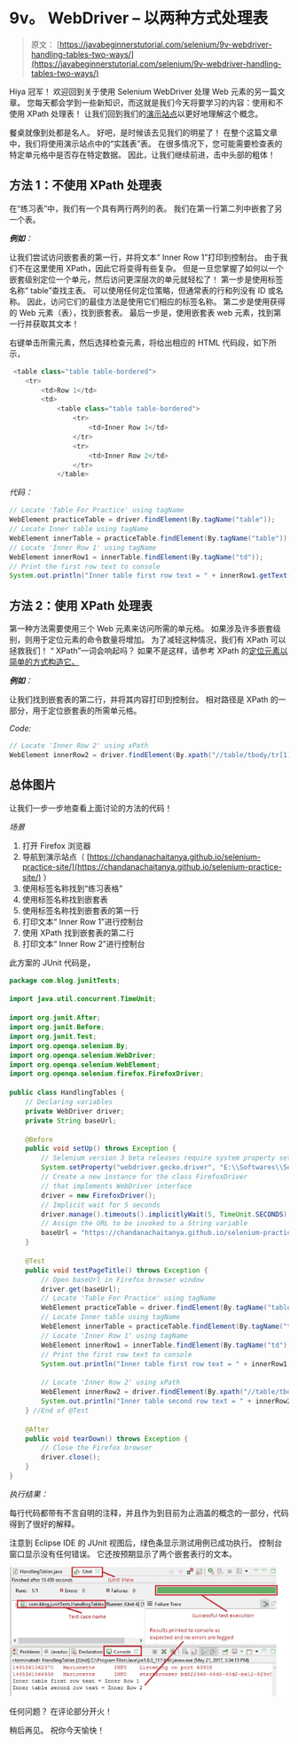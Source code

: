 # 9v。 WebDriver – 以两种方式处理表

> 原文： [https://javabeginnerstutorial.com/selenium/9v-webdriver-handling-tables-two-ways/](https://javabeginnerstutorial.com/selenium/9v-webdriver-handling-tables-two-ways/)

Hiya 冠军！ 欢迎回到关于使用 Selenium WebDriver 处理 Web 元素的另一篇文章。 您每天都会学到一些新知识，而这就是我们今天将要学习的内容：使用和不使用 XPath 处理表！ 让我们回到我们的[演示站点](https://chandanachaitanya.github.io/selenium-practice-site/)以更好地理解这个概念。

餐桌就像到处都是名人。 好吧，是时候该去见我们的明星了！ 在整个这篇文章中，我们将使用演示站点中的“实践表”表。 在很多情况下，您可能需要检查表的特定单元格中是否存在特定数据。 因此，让我们继续前进，击中头部的粗体！

## 方法 1：不使用 XPath 处理表

在“练习表”中，我们有一个具有两行两列的表。 我们在第一行第二列中嵌套了另一个表。

***例如**：*

让我们尝试访问嵌套表的第一行，并将文本“ Inner Row 1”打印到控制台。 由于我们不在这里使用 XPath，因此它将变得有些复杂。 但是一旦您掌握了如何以一个嵌套级别定位一个单元，然后访问更深层次的单元就轻松了！ 第一步是使用标签名称“ table”查找主表。 可以使用任何定位策略，但通常表的行和列没有 ID 或名称。 因此，访问它们的最佳方法是使用它们相应的标签名称。 第二步是使用获得的 Web 元素（表），找到嵌套表。 最后一步是，使用嵌套表 web 元素，找到第一行并获取其文本！

右键单击所需元素，然后选择检查元素，将给出相应的 HTML 代码段，如下所示，

```java
 <table class="table table-bordered">         
	<tr>          
		<td>Row 1</td>           
		<td>                 
			<table class="table table-bordered">                    
				<tr>
					<td>Inner Row 1</td>
				</tr>
                <tr>
					<td>Inner Row 2</td>
				</tr>                 
			</table> 
```

*代码：*

```java
// Locate 'Table For Practice' using tagName
WebElement practiceTable = driver.findElement(By.tagName("table"));
// Locate Inner table using tagName
WebElement innerTable = practiceTable.findElement(By.tagName("table"));
// Locate 'Inner Row 1' using tagName
WebElement innerRow1 = innerTable.findElement(By.tagName("td"));
// Print the first row text to console
System.out.println("Inner table first row text = " + innerRow1.getText());
```

## 方法 2：使用 XPath 处理表

第一种方法需要使用三个 Web 元素来访问所需的单元格。 如果涉及许多嵌套级别，则用于定位元素的命令数量将增加。 为了减轻这种情况，我们有 XPath 可以拯救我们！ “ XPath”一词会响起吗？ 如果不是这样，请参考 XPath 的[定位元素以简单的方式构造它。](https://javabeginnerstutorial.com/selenium/9n-webdriver-locating-elements-4a/)

***例如**：*

让我们找到嵌套表的第二行，并将其内容打印到控制台。 相对路径是 XPath 的一部分，用于定位嵌套表的所需单元格。

*Code:*

```java
// Locate 'Inner Row 2' using xPath
WebElement innerRow2 = driver.findElement(By.xpath("//table/tbody/tr[1]/td[2]/table/tbody/tr[2]/td[1]"));
```

## 总体图片

让我们一步一步地查看上面讨论的方法的代码！

*场景*

1.  打开 Firefox 浏览器
2.  导航到演示站点（ [https://chandanachaitanya.github.io/selenium-practice-site/](https://chandanachaitanya.github.io/selenium-practice-site/) ）
3.  使用标签名称找到“练习表格”
4.  使用标签名称找到嵌套表
5.  使用标签名称找到嵌套表的第一行
6.  打印文本“ Inner Row 1”进行控制台
7.  使用 XPath 找到嵌套表的第二行
8.  打印文本“ Inner Row 2”进行控制台

此方案的 JUnit 代码是，

```java
package com.blog.junitTests;

import java.util.concurrent.TimeUnit;

import org.junit.After;
import org.junit.Before;
import org.junit.Test;
import org.openqa.selenium.By;
import org.openqa.selenium.WebDriver;
import org.openqa.selenium.WebElement;
import org.openqa.selenium.firefox.FirefoxDriver;

public class HandlingTables {
	// Declaring variables
	private WebDriver driver;
	private String baseUrl;

	@Before
	public void setUp() throws Exception {
		// Selenium version 3 beta releases require system property set up
		System.setProperty("webdriver.gecko.driver", "E:\\Softwares\\Selenium\\geckodriver-v0.10.0-win64\\geckodriver.exe");
		// Create a new instance for the class FirefoxDriver
		// that implements WebDriver interface
		driver = new FirefoxDriver();
		// Implicit wait for 5 seconds
		driver.manage().timeouts().implicitlyWait(5, TimeUnit.SECONDS);
		// Assign the URL to be invoked to a String variable
		baseUrl = "https://chandanachaitanya.github.io/selenium-practice-site/";
	}

	@Test
	public void testPageTitle() throws Exception {
		// Open baseUrl in Firefox browser window
		driver.get(baseUrl);
		// Locate 'Table For Practice' using tagName
		WebElement practiceTable = driver.findElement(By.tagName("table"));
		// Locate Inner table using tagName
		WebElement innerTable = practiceTable.findElement(By.tagName("table"));
		// Locate 'Inner Row 1' using tagName
		WebElement innerRow1 = innerTable.findElement(By.tagName("td"));
		// Print the first row text to console
		System.out.println("Inner table first row text = " + innerRow1.getText());

		// Locate 'Inner Row 2' using xPath
		WebElement innerRow2 = driver.findElement(By.xpath("//table/tbody/tr[1]/td[2]/table/tbody/tr[2]/td[1]"));
		System.out.println("Inner table second row text = " + innerRow2.getText());
	} //End of @Test

	@After
	public void tearDown() throws Exception {
		// Close the Firefox browser
		driver.close();
	}
}
```

*执行结果：*

每行代码都带有不言自明的注释，并且作为到目前为止涵盖的概念的一部分，代码得到了很好的解释。

注意到 Eclipse IDE 的 JUnit 视图后，绿色条显示测试用例已成功执行。 控制台窗口显示没有任何错误。 它还按预期显示了两个嵌套表行的文本。

![Handling tables eclipse output](img/550c64f7ac9901b92446c71830a0834f.png)

任何问题？ 在评论部分开火！

稍后再见。 祝你今天愉快！


